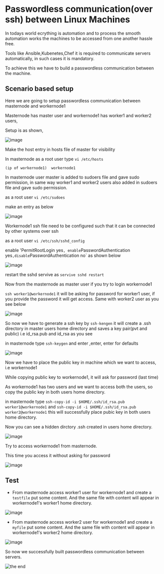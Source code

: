 # Passwordless communication(over ssh) between Linux Machines

In todays world ecrything is automation and to process the smooth automation works the machines to be accessed from one another hassle free.

Tools like Ansible,Kubenetes,Chef it is required to communicate servers automatically, in such cases it is mandatory.

To achieve this we have to build a passwordless communication between the machine.

## Scenario based setup

Here we are going to setup passwordless communication between masternode and workernode1  

Masternode has master user and workernode1 has worker1 and worker2 users, 

Setup is as shown,

![image](https://user-images.githubusercontent.com/58899893/80068568-70d9dc00-855d-11ea-8e2e-9ecab23bf060.png)


Make the host entry in hosts file of master for visibility

In masternode as a root user  type `vi /etc/hosts` 

`(ip of workernode1)  workernode1`   

In masternode user master is added to sudoers file and gave sudo permission, in same way worker1 and worker2 users also added in sudoers file and gave sudo permission.
 
as a root user `vi /etc/sudoes`
 
make an entry as below

![image](https://user-images.githubusercontent.com/58899893/80068729-ba2a2b80-855d-11ea-8ee2-98762156cd79.png)




Workernode1 ssh file need to be configured such that it can be connected by other systems over ssh

as a root user `vi /etc/ssh/sshd_config`

enable 'PermitRootLogin yes` , enable `PasswordAuthentication yes` ,disable `PasswordAuthentication no` as shown below

![image](https://user-images.githubusercontent.com/58899893/80069060-50f6e800-855e-11ea-80f1-9714857070dc.png)

restart the sshd servive as `servive sshd restart`

Now from the masternode as master user if you try to login workernode1

`ssh worker1@workernode1`  it will be asking for password for worker1 user, if you provide the password it will get access. Same with worker2 user as you see below

![image](https://user-images.githubusercontent.com/58899893/80069142-7edc2c80-855e-11ea-9fc1-808e13191260.png)


So now we have to generate a ssh key by `ssh-kengen` it will create a .ssh directory in master users home directory and saves a key pair(pvt and public) i.e id_rsa.pub and id_rsa as you see

in masternode type `ssh-keygen` and enter ,enter, enter for defaults
 
![image](https://user-images.githubusercontent.com/58899893/80069486-0c1f8100-855f-11ea-97e1-cd29ddbf36bc.png)


Now we have to place the public key in machine which we want to access, i.e workernode1

While copying public key to workernode1, it will ask for password (last time)

As workernode1 has two users and we want to access both the users, so copy the public key in both users home directory.

in masternode type `ssh-copy-id -i $HOME/.ssh/id_rsa.pub worker1@workernode1` and `ssh-copy-id -i $HOME/.ssh/id_rsa.pub worker2@workernode1` this will successfully place pubic key in both users home directory.
 
Now you can see a hidden dirctory .ssh created in users home directory.

![image](https://user-images.githubusercontent.com/58899893/80068373-235d6f00-855d-11ea-854e-374e286a0b8f.png)

Try to access workernode1 from masternode.

This time you access it without asking for password

![image](https://user-images.githubusercontent.com/58899893/80070088-070f0180-8560-11ea-9919-9d9a6a2045b8.png)

## Test 

* From masternode access worker1 user for workernode1 and create a `testfile` put some content. And the same file with content will appear in workernode1's worker1 home directory.

![image](https://user-images.githubusercontent.com/58899893/80070429-8e5c7500-8560-11ea-8045-b50d219eb7e8.png)

* From masternode access worker2 user for workernode1 and create a `myfile` put some content. And the same file with content will appear in workernode1's worker2 home directory.

![image](https://user-images.githubusercontent.com/58899893/80070519-b350e800-8560-11ea-9e1b-eafcac66a1d9.png)


So now we successfully built passwordless communication between servers.


![the end](https://media-exp1.licdn.com/dms/image/C5612AQFfARfN7n97oQ/article-cover_image-shrink_600_2000/0?e=1592438400&v=beta&t=blDgnfUk7-GU-d8yuX8cBBEOxiC7d3-KghodTiBgJtM) 




    


